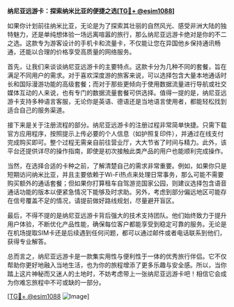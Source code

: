 **纳尼亚远游卡：探索纳米比亚的便捷之选[[TG💪+ @esim1088](https://t.me/s/esim1088)]**

如果你计划前往纳米比亚，无论是为了探索其壮丽的自然风光、感受非洲大陆的独特魅力，还是单纯想体验一场远离喧嚣的旅行，那么纳尼亚远游卡绝对是你的不二之选。这款专为游客设计的手机卡和流量卡，不仅能让您在异国他乡保持通讯畅通，还能以合理的价格享受高质量的网络服务。

首先，让我们来谈谈纳尼亚远游卡的主要特点。这款卡分为几种不同的套餐，旨在满足不同用户的需求。对于喜欢深度游的旅客来说，可以选择包含大量本地通话时长和国际漫游功能的高级套餐；而对于那些更倾向于使用数据流量进行导航或社交媒体互动的人来说，也有专门的数据流量套餐可供选择。值得一提的是，纳尼亚远游卡支持多种语言客服，无论你是英语、德语还是当地语言使用者，都能轻松找到适合自己的服务渠道。

接下来是关于注册流程的部分。纳尼亚远游卡的注册过程非常简单快捷。只需下载官方应用程序，按照提示上传必要的个人信息（如护照复印件），并通过在线支付完成购买即可。整个过程无需亲自前往营业厅，大大节省了时间与精力。此外，该平台还提供详尽的操作指南，即使是初次接触此类产品的用户也能顺利完成操作。

当然，在选择合适的卡种之前，了解清楚自己的需求非常重要。例如，如果你只是短期访问纳米比亚，并且主要依赖于Wi-Fi热点来处理日常事务，那么可能不需要购买额外的通话套餐；但如果你打算租车自驾游览国家公园，则建议选择包含语音通话功能的版本以便紧急情况下能够及时求助。另外，考虑到部分偏远地区可能存在信号覆盖不足的情况，请提前做好路线规划，尽量避开盲区。

最后，不得不提的是纳尼亚远游卡背后强大的技术支持团队。他们始终致力于提升用户体验，不断优化产品性能，确保每位客户都能享受到稳定可靠的服务。无论是在机场提取SIM卡还是后续遇到任何问题，都可以通过邮件或者电话联系到他们，获得专业解答。

总而言之，纳尼亚远游卡是一款集实用性与便利性于一体的优秀旅行伴侣。它不仅帮助你更好地融入当地生活，也为你的旅程增添了更多乐趣与安全感。所以，当你踏上这片神秘而又迷人的土地时，不妨考虑带上一张纳尼亚远游卡吧！相信它会成为你难忘旅程中不可或缺的一部分。

[[TG💪+ @esim1088](https://t.me/s/esim1088) ![Image](https://i.postimg.cc/4NQfJmqS/Snipaste-2025-05-13-00-14-12.png)]